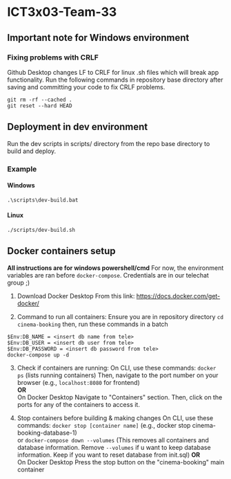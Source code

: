 # ICT3x03-Team-33
## Important note for Windows environment
### Fixing problems with CRLF
Github Desktop changes LF to CRLF for linux .sh files which will break app functionality. Run the following commands in repository base directory after saving and committing your code to fix CRLF problems.
```
git rm -rf --cached .
git reset --hard HEAD
```

## Deployment in dev environment
Run the dev scripts in scripts/ directory from the repo base directory to build and deploy.

### Example
#### Windows
```.\scripts\dev-build.bat```
#### Linux
```./scripts/dev-build.sh```

## Docker containers setup
**All instructions are for windows powershell/cmd**
For now, the environment variables are ran before `docker-compose`. Credentials are in our telechat group ;)
1. Download Docker Desktop
From this link: https://docs.docker.com/get-docker/

2. Command to run all containers:
Ensure you are in repository directory `cd cinema-booking` 
then, run these commands in a batch

```
$Env:DB_NAME = <insert db name from tele>
$Env:DB_USER = <insert db user from tele>
$Env:DB_PASSWORD = <insert db password from tele>
docker-compose up -d
```

3. Check if containers are running:
On CLI, use these commands:
`docker ps` (lists running containers)
Then, navigate to the port number on your browser (e.g., `localhost:8080` for frontend)\
**OR** \
On Docker Desktop
Navigate to "Containers" section. Then, click on the ports for any of the containers to access it.

4. Stop containers before building & making changes
On CLI, use these commands:
`docker stop [container name]` (e.g., docker stop cinema-booking-database-1)\
or
`docker-compose down --volumes` (This removes all containers and database information. Remove `--volumes` if u want to keep database information. Keep if you want to reset database from init.sql) 
**OR** \
On Docker Desktop
Press the stop button on the "cinema-booking" main container
